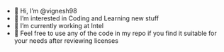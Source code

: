 - 👋 Hi, I’m @vignesh98
- 👀 I’m interested in Coding and Learning new stuff
- 🌱 I’m currently working at Intel
- 💞️ Feel free to use any of the code in my repo if you find it suitable for your needs after reviewing licenses

<!---
vignesh98/vignesh98 is a ✨ special ✨ repository because its `README.md` (this file) appears on your GitHub profile.
You can click the Preview link to take a look at your changes.
--->

